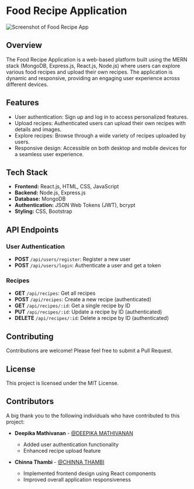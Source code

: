 # Food Recipe Application
![Screenshot of Food Recipe App](assests/d2.jpg)
## Overview
The Food Recipe Application is a web-based platform built using the MERN stack (MongoDB, Express.js, React.js, Node.js) where users can explore various food recipes and upload their own recipes. The application is dynamic and responsive, providing an engaging user experience across different devices.

## Features
- User authentication: Sign up and log in to access personalized features.
- Upload recipes: Authenticated users can upload their own recipes with details and images.
- Explore recipes: Browse through a wide variety of recipes uploaded by users.
- Responsive design: Accessible on both desktop and mobile devices for a seamless user experience.

## Tech Stack
- **Frontend:** React.js, HTML, CSS, JavaScript
- **Backend:** Node.js, Express.js
- **Database:** MongoDB
- **Authentication:** JSON Web Tokens (JWT), bcrypt
- **Styling:** CSS, Bootstrap


## API Endpoints
### User Authentication
- **POST** `/api/users/register`: Register a new user
- **POST** `/api/users/login`: Authenticate a user and get a token

### Recipes
- **GET** `/api/recipes`: Get all recipes
- **POST** `/api/recipes`: Create a new recipe (authenticated)
- **GET** `/api/recipes/:id`: Get a single recipe by ID
- **PUT** `/api/recipes/:id`: Update a recipe by ID (authenticated)
- **DELETE** `/api/recipes/:id`: Delete a recipe by ID (authenticated)

## Contributing
Contributions are welcome! Please feel free to submit a Pull Request.

## License
This project is licensed under the MIT License.

## Contributors

A big thank you to the following individuals who have contributed to this project:

- **Deepika Mathivanan** - [@DEEPIKA MATHIVANAN]([https://github.com/johndoe](https://github.com/22CSR041))
  - Added user authentication functionality
  - Enhanced recipe upload feature
  
- **Chinna Thambi** - [@CHINNA THAMBI]([https://github.com/janesmith](https://github.com/chinnathambigitHub))
  - Implemented frontend design using React components
  - Improved overall application responsiveness


